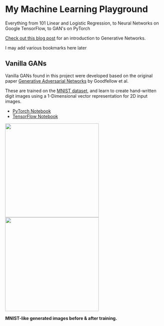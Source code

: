 #  My Machine Learning Playground
Everything from 101 Linear and Logistic Regression, to Neural Networks on Google TensorFlow, to GAN's on PyTorch

[Check out this blog post](https://medium.com/ai-society/gans-from-scratch-1-a-deep-introduction-with-code-in-pytorch-and-tensorflow-cb03cdcdba0f) for an introduction to Generative Networks. 

I may add various bookmarks here later


## Vanilla GANs
Vanilla GANs found in this project were developed based on the original paper [Generative Adversarial Networks](https://arxiv.org/abs/1406.2661) by Goodfellow et al.

These are trained on the [MNIST dataset](http://yann.lecun.com/exdb/mnist/), and learn to create hand-written digit images using a 1-Dimensional vector representation for 2D input images.
- [PyTorch Notebook](https://github.com/diegoalejogm/gans/blob/master/Vanilla%20GAN%20PyTorch.ipynb)
- [TensorFlow Notebook](https://github.com/diegoalejogm/gans/blob/master/Vanilla%20GAN%20TensorFlow.ipynb)

<img src=".images/vanilla_mnist_pt_raw.png" width="300"> <img src=".images/vanilla_mnist_pt.png" width="300">

__MNIST-like generated images before & after training.__


